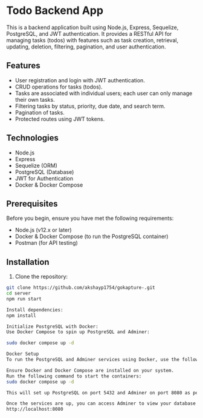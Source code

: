 # Todo Backend App

This is a backend application built using Node.js, Express, Sequelize, PostgreSQL, and JWT authentication. It provides a RESTful API for managing tasks (todos) with features such as task creation, retrieval, updating, deletion, filtering, pagination, and user authentication.

## Features

- User registration and login with JWT authentication.
- CRUD operations for tasks (todos).
- Tasks are associated with individual users; each user can only manage their own tasks.
- Filtering tasks by status, priority, due date, and search term.
- Pagination of tasks.
- Protected routes using JWT tokens.

## Technologies

- Node.js
- Express
- Sequelize (ORM)
- PostgreSQL (Database)
- JWT for Authentication
- Docker & Docker Compose

## Prerequisites

Before you begin, ensure you have met the following requirements:

- Node.js (v12.x or later)
- Docker & Docker Compose (to run the PostgreSQL container)
- Postman (for API testing)

## Installation

1. Clone the repository:

```bash
git clone https://github.com/akshayp1754/gokapture-.git
cd server
npm run start

Install dependencies:
npm install

Initialize PostgreSQL with Docker:
Use Docker Compose to spin up PostgreSQL and Adminer:

sudo docker compose up -d

Docker Setup
To run the PostgreSQL and Adminer services using Docker, use the following steps:

Ensure Docker and Docker Compose are installed on your system.
Run the following command to start the containers:
sudo docker compose up -d

This will set up PostgreSQL on port 5432 and Adminer on port 8080 as per the configurations in the docker-compose.yml file.

Once the services are up, you can access Adminer to view your database at:
http://localhost:8080


